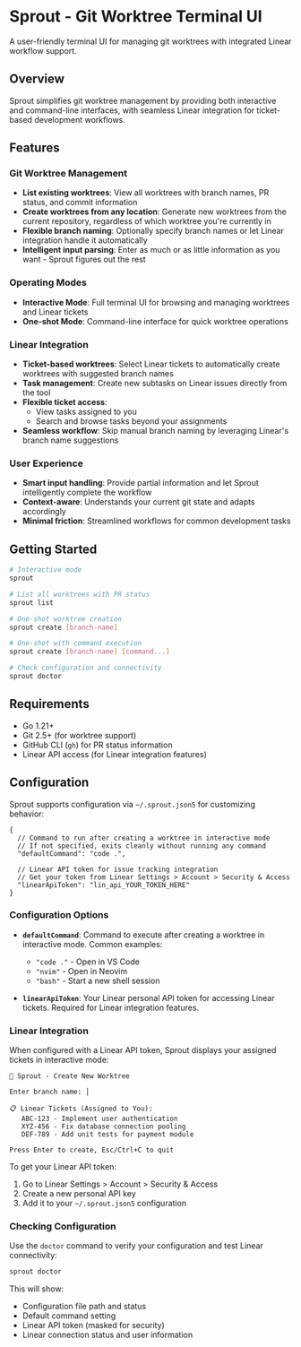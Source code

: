 # Sprout - Git Worktree Terminal UI

A user-friendly terminal UI for managing git worktrees with integrated Linear workflow support.

## Overview

Sprout simplifies git worktree management by providing both interactive and command-line interfaces, with seamless Linear integration for ticket-based development workflows.

## Features

### Git Worktree Management
- **List existing worktrees**: View all worktrees with branch names, PR status, and commit information
- **Create worktrees from any location**: Generate new worktrees from the current repository, regardless of which worktree you're currently in
- **Flexible branch naming**: Optionally specify branch names or let Linear integration handle it automatically
- **Intelligent input parsing**: Enter as much or as little information as you want - Sprout figures out the rest

### Operating Modes
- **Interactive Mode**: Full terminal UI for browsing and managing worktrees and Linear tickets
- **One-shot Mode**: Command-line interface for quick worktree operations

### Linear Integration
- **Ticket-based worktrees**: Select Linear tickets to automatically create worktrees with suggested branch names
- **Task management**: Create new subtasks on Linear issues directly from the tool
- **Flexible ticket access**: 
  - View tasks assigned to you
  - Search and browse tasks beyond your assignments
- **Seamless workflow**: Skip manual branch naming by leveraging Linear's branch name suggestions

### User Experience
- **Smart input handling**: Provide partial information and let Sprout intelligently complete the workflow
- **Context-aware**: Understands your current git state and adapts accordingly
- **Minimal friction**: Streamlined workflows for common development tasks

## Getting Started

```bash
# Interactive mode
sprout

# List all worktrees with PR status
sprout list

# One-shot worktree creation
sprout create [branch-name]

# One-shot with command execution
sprout create [branch-name] [command...]

# Check configuration and connectivity
sprout doctor
```

## Requirements

- Go 1.21+
- Git 2.5+ (for worktree support)
- GitHub CLI (`gh`) for PR status information
- Linear API access (for Linear integration features)

## Configuration

Sprout supports configuration via `~/.sprout.json5` for customizing behavior:

```json5
{
  // Command to run after creating a worktree in interactive mode
  // If not specified, exits cleanly without running any command
  "defaultCommand": "code .",
  
  // Linear API token for issue tracking integration
  // Get your token from Linear Settings > Account > Security & Access
  "linearApiToken": "lin_api_YOUR_TOKEN_HERE"
}
```

### Configuration Options

- **`defaultCommand`**: Command to execute after creating a worktree in interactive mode. Common examples:
  - `"code ."` - Open in VS Code
  - `"nvim"` - Open in Neovim
  - `"bash"` - Start a new shell session
  
- **`linearApiToken`**: Your Linear personal API token for accessing Linear tickets. Required for Linear integration features.

### Linear Integration

When configured with a Linear API token, Sprout displays your assigned tickets in interactive mode:

```
🌱 Sprout - Create New Worktree

Enter branch name: │

📋 Linear Tickets (Assigned to You):
   ABC-123 - Implement user authentication
   XYZ-456 - Fix database connection pooling
   DEF-789 - Add unit tests for payment module

Press Enter to create, Esc/Ctrl+C to quit
```

To get your Linear API token:
1. Go to Linear Settings > Account > Security & Access
2. Create a new personal API key
3. Add it to your `~/.sprout.json5` configuration

### Checking Configuration

Use the `doctor` command to verify your configuration and test Linear connectivity:

```bash
sprout doctor
```

This will show:
- Configuration file path and status
- Default command setting
- Linear API token (masked for security)
- Linear connection status and user information